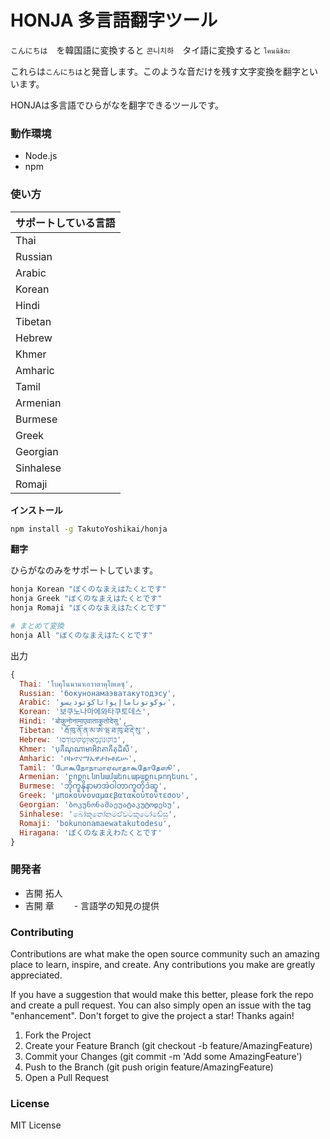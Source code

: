 # HONJA 多言語翻字ツール

`こんにちは`　を韓国語に変換すると `콘니치하`　タイ語に変換すると `โคนนิชิฮะ`　

これらは`こんにちは`と発音します。このような音だけを残す文字変換を翻字といいます。

HONJAは多言語でひらがなを翻字できるツールです。


### 動作環境
* Node.js
* npm

### 使い方
| サポートしている言語 |
| ---- |
| Thai |
| Russian |
| Arabic |
| Korean |
| Hindi |
| Tibetan |
| Hebrew |
| Khmer |
| Amharic |
| Tamil |
| Armenian |
| Burmese |
| Greek |
| Georgian |
| Sinhalese |
| Romaji |

**インストール**
```bash
npm install -g TakutoYoshikai/honja
```

**翻字**

ひらがなのみをサポートしています。
```bash
honja Korean "ぼくのなまえはたくとです"
honja Greek "ぼくのなまえはたくとです"
honja Romaji "ぼくのなまえはたくとです"

# まとめて変換
honja All "ぼくのなまえはたくとです"
```

出力
```javascript
{
  Thai: 'โบคุโนนามาเอวาตาคุโตเดซุ',
  Russian: 'бокунонамаэватакутодэсу',
  Arabic: 'بوكونوناماإيواتاكوتوديسو',
  Korean: '보쿠노나마에와타쿠토데스',
  Hindi: 'बोकुनोनामाएवाताकुतोदेसु',
  Tibetan: 'རྦོ་ཁུ་ནོ་ན་མ་ཨེ་ཝ་ཐ་ཁུ་ཐོ་རྡེ་སུ་',
  Hebrew: 'בּוֹקוּנוֹנָמָאֵווָטָקוּטוֹדֵסוּ',
  Khmer: 'បុកឹណុណាមាអិវាតាកឹតុដិសឹ',
  Amharic: 'ቦኩኖናማኤዋታኩቶዴሡ',
  Tamil: 'போகூநோநாமாஏவாதாகூதோதேஸூ',
  Armenian: 'բոքունոնամաեուաթաքութոդեսու',
  Burmese: 'ဘိုကူနိုနာမာအဲဝါတာကူတိုဒဲဆူ',
  Greek: 'μποκουνοναμαεβατακουτοντεσου',
  Georgian: 'ბოკუნონამაეუატაკუტოდესუ',
  Sinhalese: 'බෝකූනෝනමඒවටකූටෝඩේසූ',
  Romaji: 'bokunonamaewatakutodesu',
  Hiragana: 'ぼくのなまえわたくとです'
}
```
### 開発者
- 吉開 拓人
- 吉開 章
　　- 言語学の知見の提供


### Contributing

Contributions are what make the open source community such an amazing place to learn, inspire, and create. Any contributions you make are greatly appreciated.

If you have a suggestion that would make this better, please fork the repo and create a pull request. You can also simply open an issue with the tag "enhancement". Don't forget to give the project a star! Thanks again!

1. Fork the Project
2. Create your Feature Branch (git checkout -b feature/AmazingFeature)
3. Commit your Changes (git commit -m 'Add some AmazingFeature')
4. Push to the Branch (git push origin feature/AmazingFeature)
5. Open a Pull Request

### License
MIT License
